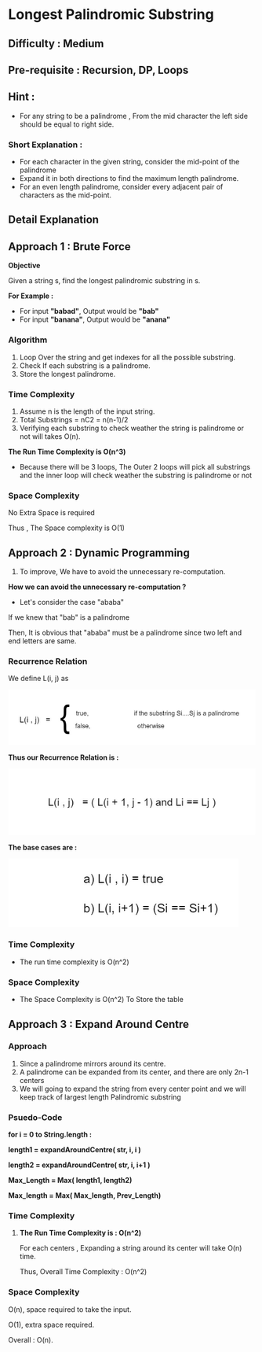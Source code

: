 # Longest Palindromic Substring

## Difficulty : Medium

## Pre-requisite : Recursion, DP, Loops

## Hint :

- For any string to be a palindrome , From the mid character the left side should be equal to right side.

### Short Explanation :

- For each character in the given string, consider the mid-point of the palindrome
- Expand it in both directions to find the maximum length palindrome.
- For an even length palindrome, consider every adjacent pair of characters as the mid-point.

## Detail Explanation

## Approach 1 : Brute Force

**Objective**

Given a string s, find the longest palindromic substring in s.

**For Example :** 

- For input **"babad"**, Output would be **"bab"**
- For input **"banana"**, Output would be **"anana"**

### Algorithm

1. Loop Over the string and get indexes for all the possible substring.
2. Check If each substring is a palindrome.
3. Store the longest palindrome.

### Time Complexity

1. Assume n is the length of the input string.
2. Total Substrings = nC2 = n(n-1)/2
3. Verifying each substring to check weather the string is palindrome or not will takes O(n).

**The Run Time Complexity is O(n^3)**

- Because there will be 3 loops, The Outer 2 loops will pick all substrings and the inner loop will check weather the substring is palindrome or not

### Space Complexity

No Extra Space is required

Thus , The Space complexity is O(1)

## Approach 2 : Dynamic Programming

1. To improve, We have to avoid the unnecessary re-computation.

**How we can avoid the unnecessary re-computation ?**

- Let's consider the case "ababa"

If we knew that "bab" is a palindrome 

Then, It is obvious that "ababa" must be a palindrome since two left and end letters are same.

### Recurrence Relation

We define L(i, j) as

![Longest%20Palindromic%20Substring%206b2c169974f34e56b43fd31e9c9e43d1/LPS.jpg](Longest%20Palindromic%20Substring%206b2c169974f34e56b43fd31e9c9e43d1/LPS.jpg)

**Thus our Recurrence Relation is :**

![Longest%20Palindromic%20Substring%206b2c169974f34e56b43fd31e9c9e43d1/Recurrence_relation.jpg](Longest%20Palindromic%20Substring%206b2c169974f34e56b43fd31e9c9e43d1/Recurrence_relation.jpg)

**The base cases are :**

![Longest%20Palindromic%20Substring%206b2c169974f34e56b43fd31e9c9e43d1/base_case.jpg](Longest%20Palindromic%20Substring%206b2c169974f34e56b43fd31e9c9e43d1/base_case.jpg)

### Time Complexity

- The run time complexity is O(n^2)

### Space Complexity

- The Space Complexity is O(n^2) To Store the table

## Approach 3 : Expand Around Centre

### Approach

1. Since a palindrome mirrors around its centre.
2. A palindrome can be expanded from its center, and there are only 2n-1 centers
3. We will going to expand the string from every center point and we will keep track of largest length Palindromic substring

### Psuedo-Code

**for i = 0 to String.length :**

**length1 = expandAroundCentre( str, i, i )**

**length2 = expandAroundCentre( str, i, i+1 )**

**Max_Length = Max( length1, length2)**

**Max_length = Max( Max_length, Prev_Length)**

### Time Complexity

1. **The Run Time Complexity is : O(n^2)** 

    For each centers , Expanding a string around its center will take O(n) time.

    Thus, Overall Time Complexity : O(n^2)

### Space Complexity

O(n), space required to take the input.

O(1), extra space required.

Overall : O(n).
